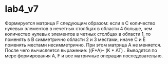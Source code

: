 # lab4_v7
Формируется матрица F следующим образом: если в С количество нулевых элементов в нечетных столбцах в области 4 больше, чем количество нулевых  элементов в четных столбцах в области 1, то поменять в В симметрично области 2 и 3 местами, иначе С и Е поменять местами несимметрично. При этом матрица А не меняется. После чего вычисляется выражение: ((F*A)– (K * AT) . Выводятся по мере формирования А, F и все матричные операции последовательно.
